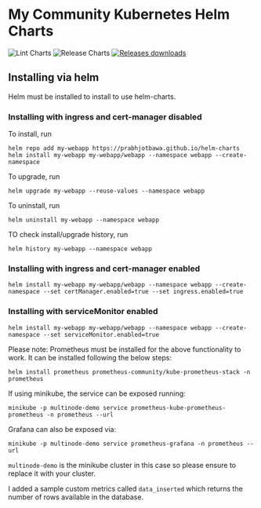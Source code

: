 #  My Community Kubernetes Helm Charts                                      

![Lint Charts](https://github.com/prabhjotbawa/helm-charts/actions/workflows/lint.yaml/badge.svg) ![Release Charts](https://github.com/prabhjotbawa/helm-charts/workflows/Release%20Charts/badge.svg) [![Releases downloads](https://img.shields.io/github/downloads/prabhjotbawa/helm-charts/total.svg)](https://github.com/prabhjotbawa/helm-charts/releases)

## Installing via helm                                  
Helm must be installed to install to use helm-charts.
### Installing with ingress and cert-manager disabled
To install, run
```commandline
helm repo add my-webapp https://prabhjotbawa.github.io/helm-charts
helm install my-webapp my-webapp/webapp --namespace webapp --create-namespace
```
To upgrade, run
```commandline
helm upgrade my-webapp --reuse-values --namespace webapp
```
To uninstall, run
```commandline
helm uninstall my-webapp --namespace webapp
```
TO check install/upgrade history, run
```commandline
helm history my-webapp --namespace webapp
```

### Installing with ingress and cert-manager enabled
```
helm install my-webapp my-webapp/webapp --namespace webapp --create-namespace --set certManager.enabled=true --set ingress.enabled=true
```

### Installing with serviceMonitor enabled
```
helm install my-webapp my-webapp/webapp --namespace webapp --create-namespace --set serviceMonitor.enabled=true
```

Please note: Prometheus must be installed for the above functionality to work. 
It can be installed following the below steps:
```commandline
helm install prometheus prometheus-community/kube-prometheus-stack -n prometheus
```
If using minikube, the service can be exposed running:
```commandline
minikube -p multinode-demo service prometheus-kube-prometheus-prometheus -n prometheus --url 
```
Grafana can also be exposed via:
```commandline
minikube -p multinode-demo service prometheus-grafana -n prometheus --url 
```
`multinode-demo` is the minikube cluster in this case so please ensure to replace it with your cluster.

I added a sample custom metrics called `data_inserted` which returns the number of rows available in the database.